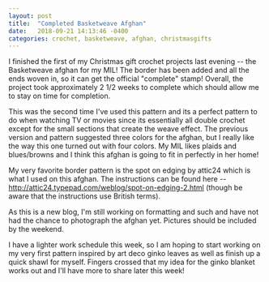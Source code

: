 ```yaml
---
layout: post
title:  "Completed Basketweave Afghan"
date:   2018-09-21 14:13:46 -0400
categories: crochet, basketweave, afghan, christmasgifts
---
```


I finished the first of my Christmas gift crochet projects last evening -- the Basketweave afghan for my
MIL! The border has been added and all the ends woven in, so it can get the official "complete" stamp! Overall, the project took approximately 2 1/2 weeks to complete which should allow me to stay on time for completion.

This was the second time I've used this pattern and its a perfect pattern to do when watching TV or movies since its essentially all double crochet except for the small sections that create the weave effect. The previous version and pattern suggested three colors for the afghan, but I really like the way this one turned out with four colors. My MIL likes plaids and blues/browns and I think this afghan is going to fit in perfectly in her home!

My very favorite border pattern is the spot on edging by attic24 which is what I used on this afghan. The instructions can be found here -- http://attic24.typepad.com/weblog/spot-on-edging-2.html (though be aware that the instructions use British terms).

As this is a new blog, I'm still working on formatting and such and have not had the chance to photograph the afghan yet. Pictures should be included by the weekend.

I have a lighter work schedule this week, so I am hoping to start working on my very first pattern inspired by art deco ginko leaves as well as finish up a quick shawl for myself. Fingers crossed that my idea for the ginko blanket works out and I'll have more to share later this week!
